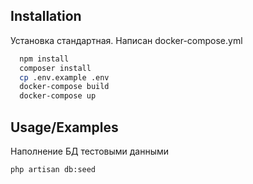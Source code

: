 ## Installation

Установка стандартная. Написан docker-compose.yml

```bash
  npm install
  composer install
  cp .env.example .env
  docker-compose build
  docker-compose up
```

## Usage/Examples

Наполнение БД тестовыми данными
```
php artisan db:seed
```
